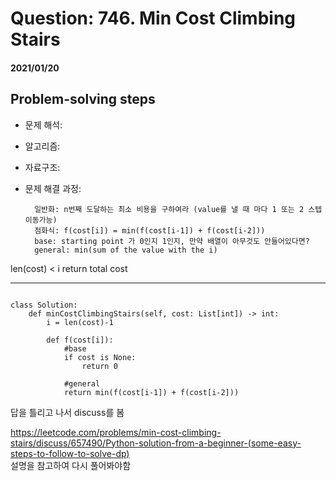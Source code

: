 # Question: 746. Min Cost Climbing Stairs
#### 2021/01/20


## Problem-solving steps
* 문제 해석: 
* 알고리즘: 
* 자료구조: 
* 문제 해결 과정: 


        일반화: n번째 도달하는 최소 비용을 구하여라 (value를 낼 때 마다 1 또는 2 스텝 이동가능)
        점화식: f(cost[i]) = min(f(cost[i-1]) + f(cost[i-2]))
        base: starting point 가 0인지 1인지, 만약 배열이 아무것도 안들어있다면? 
        general: min(sum of the value with the i)
            
            
            
 len(cost) < i 
 return total cost 

---

```python3

class Solution:
    def minCostClimbingStairs(self, cost: List[int]) -> int:
        i = len(cost)-1
        
        def f(cost[i]):
            #base
            if cost is None:
                return 0
            
            #general
            return min(f(cost[i-1]) + f(cost[i-2]))

```

답을 틀리고 나서 discuss를 봄

https://leetcode.com/problems/min-cost-climbing-stairs/discuss/657490/Python-solution-from-a-beginner-(some-easy-steps-to-follow-to-solve-dp)  
설명을 참고하여 다시 풀어봐야함
